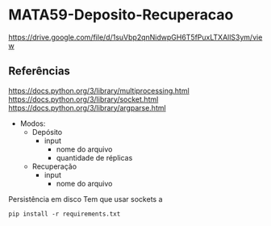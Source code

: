 # MATA59-Deposito-Recuperacao

https://drive.google.com/file/d/1suVbp2qnNidwpGH6T5fPuxLTXAllS3ym/view

## Referências

https://docs.python.org/3/library/multiprocessing.html
https://docs.python.org/3/library/socket.html
https://docs.python.org/3/library/argparse.html



- Modos:
	- Depósito
		- input
			- nome do arquivo
			- quantidade de réplicas
	- Recuperação
		- input
			- nome do arquivo



Persistência em disco
Tem que usar sockets
a


```
pip install -r requirements.txt
```